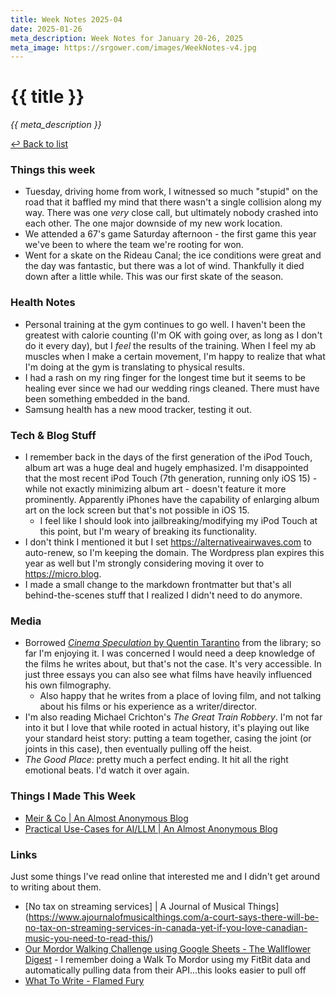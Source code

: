 ```yaml
---
title: Week Notes 2025-04
date: 2025-01-26
meta_description: Week Notes for January 20-26, 2025
meta_image: https://srgower.com/images/WeekNotes-v4.jpg
---
```


# {{ title }}

*{{ meta_description }}*

[↩ Back to list](/weeknotes/)

### Things this week 

- Tuesday, driving home from work, I witnessed so much "stupid" on the road that it baffled my mind that there wasn't a single collision along my way. There was one *very* close call, but ultimately nobody crashed into each other. The one major downside of my new work location. 
- We attended a 67's game Saturday afternoon - the first game this year we've been to where the team we're rooting for won.
- Went for a skate on the Rideau Canal; the ice conditions were great and the day was fantastic, but there was a lot of wind. Thankfully it died down after a little while. This was our first skate of the season. 

### Health Notes

- Personal training at the gym continues to go well. I haven't been the greatest with calorie counting (I'm OK with going over, as long as I don't do it every day), but I *feel* the results of the training. When I feel my ab muscles when I make a certain movement, I'm happy to realize that what I'm doing at the gym is translating to physical results. 
- I had a rash on my ring finger for the longest time but it seems to be healing ever since we had our wedding rings cleaned. There must have been something embedded in the band.
- Samsung health has a new mood tracker, testing it out. 

### Tech & Blog Stuff 

- I remember back in the days of the first generation of the iPod Touch, album art was a huge deal and hugely emphasized. I'm disappointed that the most recent iPod Touch (7th generation, running only iOS 15) - while not exactly minimizing album art - doesn't feature it more prominently. Apparently iPhones have the capability of enlarging album art on the lock screen but that's not possible in iOS 15. 
  - I feel like I should look into jailbreaking/modifying my iPod Touch at this point, but I'm weary of breaking its functionality. 
- I don't think I mentioned it but I set https://alternativeairwaves.com to auto-renew, so I'm keeping the domain. The Wordpress plan expires this year as well but I'm strongly considering moving it over to https://micro.blog. 
- I made a small change to the markdown frontmatter but that's all behind-the-scenes stuff that I realized I didn't need to do anymore. 

### Media 

- Borrowed [*Cinema Speculation* by Quentin Tarantino](https://app.thestorygraph.com/books/bf67589f-d490-400e-8573-533eb3decd69) from the library; so far I'm enjoying it. I was concerned I would need a deep knowledge of the films he writes about, but that's not the case. It's very accessible. In just three essays you can also see what films have heavily influenced his own filmography. 
   - Also happy that he writes from a place of loving film, and not talking about his films or his experience as a writer/director.
- I'm also reading Michael Crichton's *The Great Train Robbery*. I'm not far into it but I love that while rooted in actual history, it's playing out like your standard heist story: putting a team together, casing the joint (or joints in this case), then eventually pulling off the heist. 
- *The Good Place*: pretty much a perfect ending. It hit all the right emotional beats. I'd watch it over again. 

### Things I Made This Week

- [Meir & Co | An Almost Anonymous Blog](https://lwgrs.bearblog.dev/meir-co/)
- [Practical Use-Cases for AI/LLM | An Almost Anonymous Blog](https://lwgrs.bearblog.dev/practical-use-cases-for-ai-llm/)

### Links 

Just some things I've read online that interested me and I didn't get around to writing about them.

- [No tax on streaming services] | A Journal of Musical Things](https://www.ajournalofmusicalthings.com/a-court-says-there-will-be-no-tax-on-streaming-services-in-canada-yet-if-you-love-canadian-music-you-need-to-read-this/) 
- [Our Mordor Walking Challenge using Google Sheets - The Wallflower Digest](https://thewallflowerdigest.co.uk/life/blog/our-mordor-walking-challenge-using-google-sheets/) - I remember doing a Walk To Mordor using my FitBit data and automatically pulling data from their API...this looks easier to pull off 
- [What To Write - Flamed Fury](https://flamedfury.com/posts/what-to-write/)
